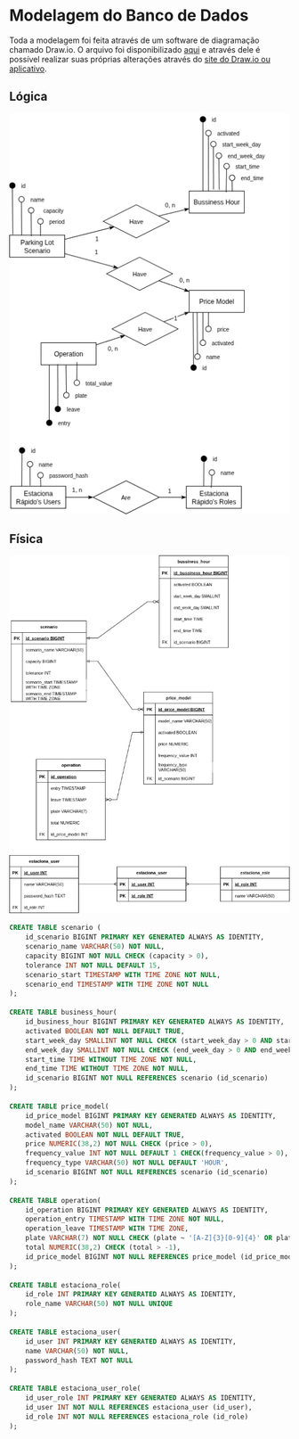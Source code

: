 # Modelagem do Banco de Dados

Toda a modelagem foi feita através de um software de diagramação chamado Draw.io. O arquivo foi disponibilizado [aqui](../assets/diagramas.drawio) e através dele é possível realizar suas próprias alterações através do [site do Draw.io ou aplicativo](https://www.drawio.com/).

## Lógica

![Modelo lógico entidade relacionamento](../assets/bd_logico.png)

## Física

![Modelo físico entidade relacionamento](../assets/bd_fisico.png)


```sql
CREATE TABLE scenario (
    id_scenario BIGINT PRIMARY KEY GENERATED ALWAYS AS IDENTITY,
    scenario_name VARCHAR(50) NOT NULL,
    capacity BIGINT NOT NULL CHECK (capacity > 0),
    tolerance INT NOT NULL DEFAULT 15,
    scenario_start TIMESTAMP WITH TIME ZONE NOT NULL,
    scenario_end TIMESTAMP WITH TIME ZONE NOT NULL
);

CREATE TABLE business_hour(
    id_business_hour BIGINT PRIMARY KEY GENERATED ALWAYS AS IDENTITY,
    activated BOOLEAN NOT NULL DEFAULT TRUE,
    start_week_day SMALLINT NOT NULL CHECK (start_week_day > 0 AND start_week_day < 8),
    end_week_day SMALLINT NOT NULL CHECK (end_week_day > 0 AND end_week_day < 8),
    start_time TIME WITHOUT TIME ZONE NOT NULL,
    end_time TIME WITHOUT TIME ZONE NOT NULL,
    id_scenario BIGINT NOT NULL REFERENCES scenario (id_scenario)
);

CREATE TABLE price_model(
    id_price_model BIGINT PRIMARY KEY GENERATED ALWAYS AS IDENTITY,
    model_name VARCHAR(50) NOT NULL,
    activated BOOLEAN NOT NULL DEFAULT TRUE,
    price NUMERIC(38,2) NOT NULL CHECK (price > 0),
    frequency_value INT NOT NULL DEFAULT 1 CHECK(frequency_value > 0),
    frequency_type VARCHAR(50) NOT NULL DEFAULT 'HOUR',
    id_scenario BIGINT NOT NULL REFERENCES scenario (id_scenario)
);

CREATE TABLE operation(
    id_operation BIGINT PRIMARY KEY GENERATED ALWAYS AS IDENTITY,
    operation_entry TIMESTAMP WITH TIME ZONE NOT NULL,
    operation_leave TIMESTAMP WITH TIME ZONE,
    plate VARCHAR(7) NOT NULL CHECK (plate ~ '[A-Z]{3}[0-9]{4}' OR plate ~ '[A-Z]{3}[0-9][A-Z][0-9]{2}'),
    total NUMERIC(38,2) CHECK (total > -1),
    id_price_model BIGINT NOT NULL REFERENCES price_model (id_price_model)
);

CREATE TABLE estaciona_role(
    id_role INT PRIMARY KEY GENERATED ALWAYS AS IDENTITY,
    role_name VARCHAR(50) NOT NULL UNIQUE
);

CREATE TABLE estaciona_user(
    id_user INT PRIMARY KEY GENERATED ALWAYS AS IDENTITY,
    name VARCHAR(50) NOT NULL,
    password_hash TEXT NOT NULL
);

CREATE TABLE estaciona_user_role(
    id_user_role INT PRIMARY KEY GENERATED ALWAYS AS IDENTITY,
    id_user INT NOT NULL REFERENCES estaciona_user (id_user),
    id_role INT NOT NULL REFERENCES estaciona_role (id_role)
);
```